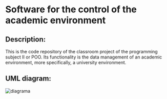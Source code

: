 
# Software for the control of the academic environment

## Description:
This is the code repository of the classroom project of the programming subject II or POO. Its functionality is the data management of an academic environment, more specifically, a university environment.

## UML diagram:
![diagrama](https://6211dfd8-a-e1e09691-s-sites.googlegroups.com/a/unicesar.edu.co/mi-wiki---carlos/home/Proyecto%20de%20Aula%20-%20Entrega%20N%C2%B02%20-%20Diagrama%20de%20clases.jpg?attachauth=ANoY7crn2twkLoigP6xCqNkFkEizzxtfg80QaqrZOh8HvWhBGqqkPOt3j8joHoQmlQ_aFXeXAf1S78VM5Y5Cx3lPrUh8ltR4Ll6Px-MfC00SJNb43QrwvZuLADRmT8OdZyz-aN7EutHifzRL0mCwd2Qu2tpZ5uU6Dd-jmLz2SjNRZpGzyOZFtG8ogm1OaGaPvcWzzU-OZXsTvaN65eN4L_xiXUv91dxBwAvURdAUA7cs6x5lFxdqHNB3eN7db6R2AY0N1ZNcG3-TXLsv-m-jLyTUdiAlZyZZQYEoaHcCoXCDR1icQtfolfU%3D&attredirects=0)